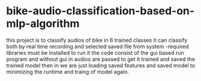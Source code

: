 # bike-audio-classification-based-on-mlp-algorithm
this project is to classify audios of bike in 6 trained classes
it can classify both by real time recording and selected saved file from system
 -required libraries must be installed to run it
the code consist of the gui based run program and without gui 
in         audios are passed to get it trained and saved the trained model
then in         we are just loading saved features and saved model to minimizing the runtime
and traing of model again.
 
 
